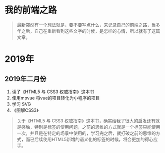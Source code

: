 # 我的前端之路
> 最新突然有一个想法就是，要不要写点什么，来记录自己的前端之路，当多年之后，自己在重新看到这些文字的时候，是怎样的心情，所以就有了这篇文章。

# 2019年

## 2019年二月份

1. 读了《HTML5 与 CSS3 权威指南》这本书
2. 使用mpvue 将vue的项目转化为小程序的项目
3. 学习 SVG
4. 《图解CSS3》

> 关于《HTML5 与 CSS3 权威指南》这本书，确实给我了很大的启发还有就是感触，特别是标签的使用问题，之前的思维的方式就是一个标签只能使用一次，并且是在特定的场景中使用的，学习完之后，就打破之前的思维的方式，而已后续使用HTML5新增的语义化的标签的时候，将会更加的得心应手。
